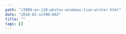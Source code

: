 ```yaml
---
path: "/2009-en-120-photos-windows-live-writer.html"
date: "2010-03-xxT00:00Z"
title: ""
tags: []
---
```



